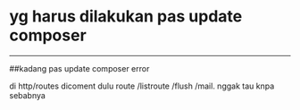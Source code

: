 # yg harus dilakukan pas update composer

---


##kadang pas update composer error

di http/routes dicoment dulu route /listroute /flush /mail. nggak tau knpa sebabnya
